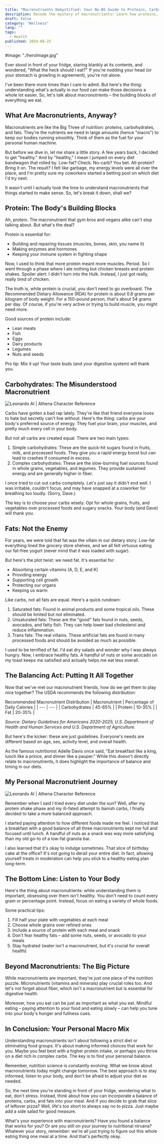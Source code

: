 ```yaml
---
title: "Macronutrients Demystified: Your No-BS Guide to Proteins, Carbs, and Fats"
description: Decode the mystery of macronutrients! Learn how proteins, carbs, and fats fuel your body and find your perfect balance for optimal health.
draft: false
category: "Wellness"
lang: ""
tags:
  - Health
published: 2024-08-25
---
```


<!-- ![Hero Image](./heroImage.jpg) -->
#image: "./heroImage.jpg"

Ever stood in front of your fridge, staring blankly at its contents, and wondered, "What the heck should I eat?" If you're nodding your head (or your stomach is growling in agreement), you're not alone.

I've been there more times than I care to admit. But here's the thing: understanding what's actually in our food can make those decisions a whole lot easier. So, let's talk about macronutrients – the building blocks of everything we eat.


## What Are Macronutrients, Anyway?

Macronutrients are like the Big Three of nutrition: proteins, carbohydrates, and fats. They're the nutrients we need in large amounts (hence "macro") to keep our bodies running smoothly. Think of them as the fuel for your personal human machine.

But before we dive in, let me share a little story. A few years back, I decided to get "healthy." And by "healthy," I mean I jumped on every diet bandwagon that rolled by. Low-fat? Check. No-carb? You bet. All-protein? Bring it on. The result? I felt like garbage, my energy levels were all over the place, and I'm pretty sure my coworkers started a betting pool on which diet I'd try next.

It wasn't until I actually took the time to understand macronutrients that things started to make sense. So, let's break it down, shall we?

## Protein: The Body's Building Blocks

Ah, protein. The macronutrient that gym bros and vegans alike can't stop talking about. But what's the deal?

Protein is essential for:

- Building and repairing tissues (muscles, bones, skin, you name it)
- Making enzymes and hormones
- Keeping your immune system in fighting shape

Now, I used to think that more protein meant more muscles. Period. So I went through a phase where I ate nothing but chicken breasts and protein shakes. Spoiler alert: I didn't turn into the Hulk. Instead, I just got really, really tired of chicken.

The truth is, while protein is crucial, you don't need to go overboard. The Recommended Dietary Allowance (RDA) for protein is about 0.8 grams per kilogram of body weight. For a 150-pound person, that's about 54 grams per day. Of course, if you're very active or trying to build muscle, you might need more.

Good sources of protein include:

- Lean meats
- Fish
- Eggs
- Dairy products
- Legumes
- Nuts and seeds

Pro tip: Mix it up! Your taste buds (and your digestive system) will thank you.

## Carbohydrates: The Misunderstood Macronutrient

![Leonardo AI | Athena Character Reference](https://res-3.cloudinary.com/ddicetqs5/image/upload/f_auto,fl_force_strip,q_auto:best/v1/wayfinder-ghost-blog/understanding-macronutrients-proteins-carbs)

Carbs have gotten a bad rap lately. They're like that friend everyone loves to hate but secretly can't live without. Here's the thing: carbs are your body's preferred source of energy. They fuel your brain, your muscles, and pretty much every cell in your body.

But not all carbs are created equal. There are two main types:

1. Simple carbohydrates: These are the quick-hit sugars found in fruits, milk, and processed foods. They give you a rapid energy boost but can lead to crashes if consumed in excess.
2. Complex carbohydrates: These are the slow-burning fuel sources found in whole grains, vegetables, and legumes. They provide sustained energy and are generally higher in fiber.

I once tried to cut out carbs completely. Let's just say it didn't end well. I was irritable, couldn't focus, and may have snapped at a coworker for breathing too loudly. (Sorry, Dave.)

The key is to choose your carbs wisely. Opt for whole grains, fruits, and vegetables over processed foods and sugary snacks. Your body (and Dave) will thank you.

## Fats: Not the Enemy

For years, we were told that fat was the villain in our dietary story. Low-fat everything lined the grocery store shelves, and we all felt virtuous eating our fat-free yogurt (never mind that it was loaded with sugar).

But here's the plot twist: we need fat. It's essential for:

- Absorbing certain vitamins (A, D, E, and K)
- Providing energy
- Supporting cell growth
- Protecting our organs
- Keeping us warm

Like carbs, not all fats are equal. Here's a quick rundown:

1. Saturated fats: Found in animal products and some tropical oils. These should be limited but not eliminated.
2. Unsaturated fats: These are the "good" fats found in nuts, seeds, avocados, and fatty fish. They can help lower bad cholesterol and reduce inflammation.
3. Trans fats: The real villains. These artificial fats are found in many processed foods and should be avoided as much as possible.

I used to be terrified of fat. I'd eat dry salads and wonder why I was always hungry. Now, I embrace healthy fats. A handful of nuts or some avocado on my toast keeps me satisfied and actually helps me eat less overall.

## The Balancing Act: Putting It All Together

Now that we've met our macronutrient friends, how do we get them to play nice together? The USDA recommends the following distribution:

Recommended Macronutrient Distribution
| Macronutrient | Percentage of Daily Calories |
| --- | --- |
| Carbohydrates | 45-65% |
| Protein | 10-35% |
| Fat | 20-35% |

_Source: Dietary Guidelines for Americans 2020-2025, U.S. Department of Health and Human Services and U.S. Department of Agriculture._

But here's the kicker: these are just guidelines. Everyone's needs are different based on age, sex, activity level, and overall health.

As the famous nutritionist Adelle Davis once said, "Eat breakfast like a king, lunch like a prince, and dinner like a pauper." While this doesn't directly relate to macronutrients, it does highlight the importance of balance and timing in our diets.

## My Personal Macronutrient Journey

![Leonardo AI | Athena Character Reference](https://res-4.cloudinary.com/ddicetqs5/image/upload/f_auto,fl_force_strip,q_auto:best/v1/wayfinder-ghost-blog/understanding-macronutrients-proteins-carbs-1)

Remember when I said I tried every diet under the sun? Well, after my protein shake phase and my ill-fated attempt to banish carbs, I finally decided to take a more balanced approach.

I started paying attention to how different foods made me feel. I noticed that a breakfast with a good balance of all three macronutrients kept me full and focused until lunch. A handful of nuts as a snack was way more satisfying than my old go-to of a low-fat granola bar.

I also learned that it's okay to indulge sometimes. That slice of birthday cake at the office? It's not going to derail your entire diet. In fact, allowing yourself treats in moderation can help you stick to a healthy eating plan long-term.

## The Bottom Line: Listen to Your Body

Here's the thing about macronutrients: while understanding them is important, obsessing over them isn't healthy. You don't need to count every gram or percentage point. Instead, focus on eating a variety of whole foods.

Some practical tips:

1. Fill half your plate with vegetables at each meal
2. Choose whole grains over refined ones
3. Include a source of protein with each meal and snack
4. Don't fear healthy fats – add some nuts, seeds, or avocado to your meals
5. Stay hydrated (water isn't a macronutrient, but it's crucial for overall health)

## Beyond Macronutrients: The Big Picture

While macronutrients are important, they're just one piece of the nutrition puzzle. Micronutrients (vitamins and minerals) play crucial roles too. And let's not forget about fiber, which isn't a macronutrient but is essential for digestive health.

Moreover, how you eat can be just as important as what you eat. Mindful eating – paying attention to your food and eating slowly – can help you tune into your body's hunger and fullness cues.

## In Conclusion: Your Personal Macro Mix

Understanding macronutrients isn't about following a strict diet or eliminating food groups. It's about making informed choices that work for you. Maybe you feel best with a higher protein intake, or perhaps you thrive on a diet rich in complex carbs. The key is to find your personal balance.

Remember, nutrition science is constantly evolving. What we know about macronutrients today might change tomorrow. The best approach is to stay informed, listen to your body, and don't be afraid to adjust your diet as needed.

So, the next time you're standing in front of your fridge, wondering what to eat, don't stress. Instead, think about how you can incorporate a balance of proteins, carbs, and fats into your meal. And if you decide to grab that slice of leftover pizza? Well, life's too short to always say no to pizza. Just maybe add a side salad for good measure.

What's your experience with macronutrients? Have you found a balance that works for you? Or are you still on your journey to nutritional nirvana? Whatever your story, remember: we're all just trying to figure out this whole eating thing one meal at a time. And that's perfectly okay.
